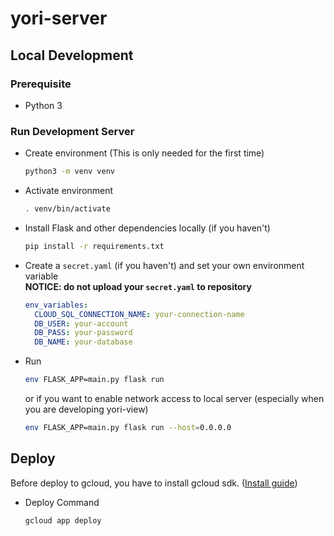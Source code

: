 # yori-server

## Local Development

### Prerequisite

- Python 3

### Run Development Server

- Create environment (This is only needed for the first time)

  ```sh
  python3 -m venv venv
  ```

- Activate environment

  ```sh
  . venv/bin/activate
  ```

- Install Flask and other dependencies locally (if you haven't)

  ```sh
  pip install -r requirements.txt
  ```
  
- Create a `secret.yaml` (if you haven't) and set your own environment variable  
**NOTICE: do not upload your `secret.yaml` to repository**

  ```yaml
  env_variables:
    CLOUD_SQL_CONNECTION_NAME: your-connection-name
    DB_USER: your-account
    DB_PASS: your-password
    DB_NAME: your-database
  ```
    
- Run

  ```sh
  env FLASK_APP=main.py flask run
  ```

  or if you want to enable network access to local server (especially when you are developing yori-view)
  ```sh
  env FLASK_APP=main.py flask run --host=0.0.0.0  
  ```


## Deploy

Before deploy to gcloud, you have to install gcloud sdk. ([Install guide](https://cloud.google.com/sdk/docs/quickstarts))

- Deploy Command

  ```sh
  gcloud app deploy
  ```
